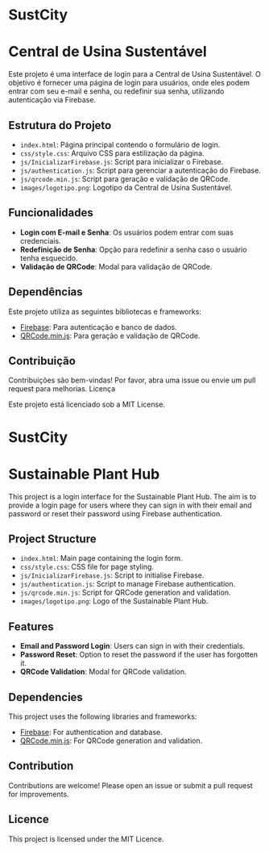 # SustCity
# Central de Usina Sustentável

Este projeto é uma interface de login para a Central de Usina Sustentável. O objetivo é fornecer uma página de login para usuários, onde eles podem entrar com seu e-mail e senha, ou redefinir sua senha, utilizando autenticação via Firebase.

## Estrutura do Projeto

- `index.html`: Página principal contendo o formulário de login.
- `css/style.css`: Arquivo CSS para estilização da página.
- `js/InicializarFirebase.js`: Script para inicializar o Firebase.
- `js/authentication.js`: Script para gerenciar a autenticação do Firebase.
- `js/qrcode.min.js`: Script para geração e validação de QRCode.
- `images/logotipo.png`: Logotipo da Central de Usina Sustentável.

## Funcionalidades

- **Login com E-mail e Senha**: Os usuários podem entrar com suas credenciais.
- **Redefinição de Senha**: Opção para redefinir a senha caso o usuário tenha esquecido.
- **Validação de QRCode**: Modal para validação de QRCode.

## Dependências

Este projeto utiliza as seguintes bibliotecas e frameworks:

- [Firebase](https://firebase.google.com/): Para autenticação e banco de dados.
- [QRCode.min.js](https://github.com/davidshimjs/qrcodejs): Para geração e validação de QRCode.

## Contribuição

Contribuições são bem-vindas! Por favor, abra uma issue ou envie um pull request para melhorias.
Licença

Este projeto está licenciado sob a MIT License.




# SustCity
# Sustainable Plant Hub

This project is a login interface for the Sustainable Plant Hub. The aim is to provide a login page for users where they can sign in with their email and password or reset their password using Firebase authentication.

## Project Structure

- `index.html`: Main page containing the login form.
- `css/style.css`: CSS file for page styling.
- `js/InicializarFirebase.js`: Script to initialise Firebase.
- `js/authentication.js`: Script to manage Firebase authentication.
- `js/qrcode.min.js`: Script for QRCode generation and validation.
- `images/logotipo.png`: Logo of the Sustainable Plant Hub.

## Features

- **Email and Password Login**: Users can sign in with their credentials.
- **Password Reset**: Option to reset the password if the user has forgotten it.
- **QRCode Validation**: Modal for QRCode validation.

## Dependencies

This project uses the following libraries and frameworks:

- [Firebase](https://firebase.google.com/): For authentication and database.
- [QRCode.min.js](https://github.com/davidshimjs/qrcodejs): For QRCode generation and validation.

## Contribution

Contributions are welcome! Please open an issue or submit a pull request for improvements.

## Licence

This project is licensed under the MIT Licence.

